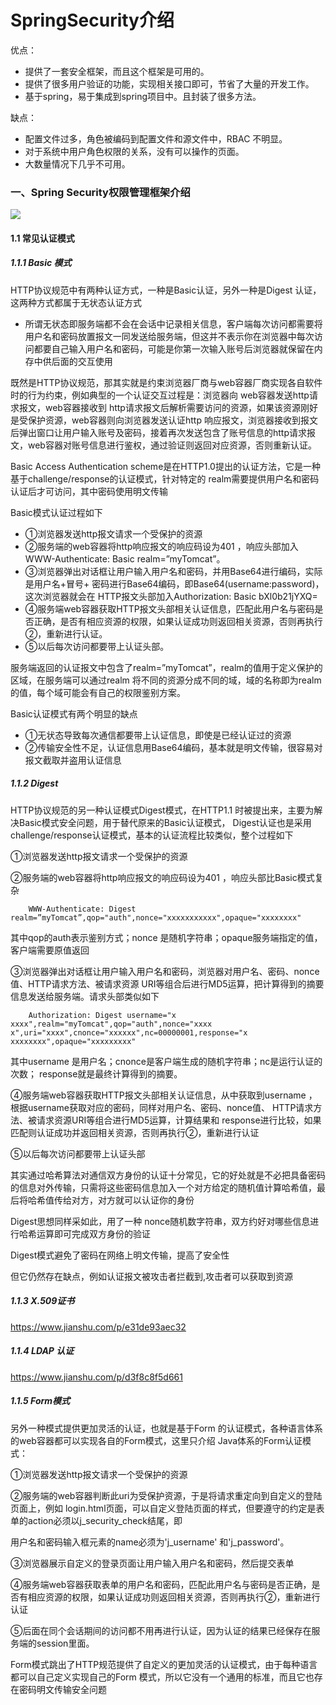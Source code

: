 # SpringSecurity介绍

优点：
- 提供了一套安全框架，而且这个框架是可用的。
- 提供了很多用户验证的功能，实现相关接口即可，节省了大量的开发工作。
- 基于spring，易于集成到spring项目中。且封装了很多方法。

缺点：
- 配置文件过多，角色被编码到配置文件和源文件中，RBAC 不明显。
- 对于系统中用户角色权限的关系，没有可以操作的页面。
- 大数量情况下几乎不可用。

### 一、Spring Security权限管理框架介绍
![](./images/4685968-1fade9926243b887.png)

#### 1.1 常见认证模式

##### 1.1.1 Basic 模式

HTTP协议规范中有两种认证方式，一种是Basic认证，另外一种是Digest 认证，这两种方式都属于无状态认证方式

- 所谓无状态即服务端都不会在会话中记录相关信息，客户端每次访问都需要将用户名和密码放置报文一同发送给服务端，但这并不表示你在浏览器中每次访问都要自己输入用户名和密码，可能是你第一次输入账号后浏览器就保留在内存中供后面的交互使用

既然是HTTP协议规范，那其实就是约束浏览器厂商与web容器厂商实现各自软件时的行为约束，例如典型的一个认证交互过程是：浏览器向 web容器发送http请求报文，web容器接收到 http请求报文后解析需要访问的资源，如果该资源刚好是受保护资源，web容器则向浏览器发送认证http 响应报文，浏览器接收到报文后弹出窗口让用户输入账号及密码，接着再次发送包含了账号信息的http请求报文，web容器对账号信息进行鉴权，通过验证则返回对应资源，否则重新认证。

Basic Access Authentication scheme是在HTTP1.0提出的认证方法，它是一种基于challenge/response的认证模式，针对特定的 realm需要提供用户名和密码认证后才可访问，其中密码使用明文传输

Basic模式认证过程如下
- ①浏览器发送http报文请求一个受保护的资源
- ②服务端的web容器将http响应报文的响应码设为401 ，响应头部加入WWW-Authenticate: Basic realm=”myTomcat”。
- ③浏览器弹出对话框让用户输入用户名和密码，并用Base64进行编码，实际是用户名+冒号+ 密码进行Base64编码，即Base64(username:password)，这次浏览器就会在 HTTP报文头部加入Authorization: Basic bXl0b21jYXQ=
- ④服务端web容器获取HTTP报文头部相关认证信息，匹配此用户名与密码是否正确，是否有相应资源的权限，如果认证成功则返回相关资源，否则再执行②，重新进行认证。
- ⑤以后每次访问都要带上认证头部。

服务端返回的认证报文中包含了realm=”myTomcat”，realm的值用于定义保护的区域，在服务端可以通过realm 将不同的资源分成不同的域，域的名称即为realm的值，每个域可能会有自己的权限鉴别方案。

Basic认证模式有两个明显的缺点
- ①无状态导致每次通信都要带上认证信息，即使是已经认证过的资源
- ②传输安全性不足，认证信息用Base64编码，基本就是明文传输，很容易对报文截取并盗用认证信息


##### 1.1.2 Digest

HTTP协议规范的另一种认证模式Digest模式，在HTTP1.1 时被提出来，主要为解决Basic模式安全问题，用于替代原来的Basic认证模式， Digest认证也是采用challenge/response认证模式，基本的认证流程比较类似，整个过程如下

①浏览器发送http报文请求一个受保护的资源

②服务端的web容器将http响应报文的响应码设为401 ，响应头部比Basic模式复杂
```
    WWW-Authenticate: Digest realm=”myTomcat”,qop="auth",nonce="xxxxxxxxxxx",opaque="xxxxxxxx"  
```
其中qop的auth表示鉴别方式；nonce 是随机字符串；opaque服务端指定的值，客户端需要原值返回

③浏览器弹出对话框让用户输入用户名和密码，浏览器对用户名、密码、nonce值、HTTP请求方法、被请求资源 URI等组合后进行MD5运算，把计算得到的摘要信息发送给服务端。请求头部类似如下
```
    Authorization: Digest username="x xxxx",realm="myTomcat",qop="auth",nonce="xxxx x",uri="xxxx",cnonce="xxxxxx",nc=00000001,response="x xxxxxxxx",opaque="xxxxxxxxx"
```
其中username 是用户名；cnonce是客户端生成的随机字符串；nc是运行认证的次数； response就是最终计算得到的摘要。

④服务端web容器获取HTTP报文头部相关认证信息，从中获取到username ，根据username获取对应的密码，同样对用户名、密码、nonce值、 HTTP请求方法、被请求资源URI等组合进行MD5运算，计算结果和 response进行比较，如果匹配则认证成功并返回相关资源，否则再执行②，重新进行认证

⑤以后每次访问都要带上认证头部

其实通过哈希算法对通信双方身份的认证十分常见，它的好处就是不必把具备密码的信息对外传输，只需将这些密码信息加入一个对方给定的随机值计算哈希值，最后将哈希值传给对方，对方就可以认证你的身份

Digest思想同样采如此，用了一种 nonce随机数字符串，双方约好对哪些信息进行哈希运算即可完成双方身份的验证

Digest模式避免了密码在网络上明文传输，提高了安全性

但它仍然存在缺点，例如认证报文被攻击者拦截到,攻击者可以获取到资源


##### 1.1.3 X.509证书

https://www.jianshu.com/p/e31de93aec32

##### 1.1.4 LDAP 认证

https://www.jianshu.com/p/d3f8c8f5d661

##### 1.1.5 Form模式

另外一种模式提供更加灵活的认证，也就是基于Form 的认证模式，各种语言体系的web容器都可以实现各自的Form模式，这里只介绍 Java体系的Form认证模式：

①浏览器发送http报文请求一个受保护的资源

②服务端的web容器判断此uri为受保护资源，于是将请求重定向到自定义的登陆页面上，例如 login.html页面，可以自定义登陆页面的样式，但要遵守的约定是表单的action必须以j_security_check结尾，即<form action='xxxxxx/j_security_check' method='POST'>

用户名和密码输入框元素的name必须为'j_username' 和'j_password'。

③浏览器展示自定义的登录页面让用户输入用户名和密码，然后提交表单

④服务端web容器获取表单的用户名和密码，匹配此用户名与密码是否正确，是否有相应资源的权限，如果认证成功则返回相关资源，否则再执行②，重新进行认证

⑤后面在同个会话期间的访问都不用再进行认证，因为认证的结果已经保存在服务端的session里面。     

Form模式跳出了HTTP规范提供了自定义的更加灵活的认证模式，由于每种语言都可以自己定义实现自己的Form 模式，所以它没有一个通用的标准，而且它也存在密码明文传输安全问题

